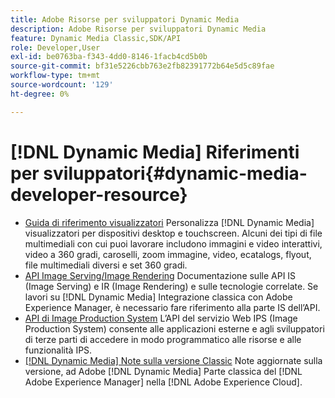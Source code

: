 ```yaml
---
title: Adobe Risorse per sviluppatori Dynamic Media
description: Adobe Risorse per sviluppatori Dynamic Media
feature: Dynamic Media Classic,SDK/API
role: Developer,User
exl-id: be0763ba-f343-4dd0-8146-1facb4cd5b0b
source-git-commit: bf31e5226cbb763e2fb82391772b64e5d5c89fae
workflow-type: tm+mt
source-wordcount: '129'
ht-degree: 0%

---
```


# [!DNL Dynamic Media] Riferimenti per sviluppatori{#dynamic-media-developer-resource}

* [Guida di riferimento visualizzatori](/help/aem-viewers-ref/homeviewers.md)<!-- (https://experienceleague.adobe.com/docs/dynamic-media-developer-resources/library/homeviewers.html) -->
Personalizza [!DNL Dynamic Media] visualizzatori per dispositivi desktop e touchscreen. Alcuni dei tipi di file multimediali con cui puoi lavorare includono immagini e video interattivi, video a 360 gradi, caroselli, zoom immagine, video, ecatalogs, flyout, file multimediali diversi e set 360 gradi.
* [API Image Serving/Image Rendering](/help/aem-is-ir-api/homeisir.md)<!-- (https://experienceleague.adobe.com/docs/dynamic-media-developer-resources/image-serving-api/homeisir.html) -->
Documentazione sulle API IS (Image Serving) e IR (Image Rendering) e sulle tecnologie correlate. Se lavori su [!DNL Dynamic Media] Integrazione classica con Adobe Experience Manager, è necessario fare riferimento alla parte IS dell’API.
* [API di Image Production System](/help/aem-ips-api/c-overview.md)
L’API del servizio Web IPS (Image Production System) consente alle applicazioni esterne e agli sviluppatori di terze parti di accedere in modo programmatico alle risorse e alle funzionalità IPS.
* [[!DNL Dynamic Media] Note sulla versione Classic](/help/s7-release-notes/s7rn2017.md)
Note aggiornate sulla versione, ad Adobe [!DNL Dynamic Media] Parte classica del [!DNL Adobe Experience Manager] nella [!DNL Adobe Experience Cloud].
